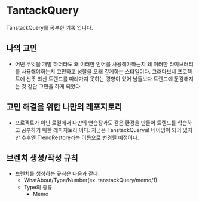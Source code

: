 # TantackQuery
TanstackQuery를 공부한 기록 입니다.

## 나의 고민
- 어떤 무엇을 개발 하더라도 왜 이러한 언어를 사용해야하는지 왜 이러한 라이브러리를 사용해야하는지 고민하고 성찰을 오래 깊게하는 스타일이다. 그러다보니 프로젝트에 선뜻 최신 트렌드를 따라가지 못하는 경향이 있어 남들보다 트렌드에 둔감해지는 것 같단 고민을 하게 되었다.

## 고민 해결을 위한 나만의 레포지토리
- 프로젝트가 아닌 로컬에서 나만의 연습장과도 같은 환경을 만들어 트렌드를 학습하고 공부하기 위한 레파지토리 이다. 지금은 TanstackQuery로 네이밍이 되어 있지만 추후엔 TrendRestore라는 이름으로 변경될 예정이다.

## 브렌치 생성/작성 규칙
- 브렌치를 생성하는 규칙은 다음과 같다.
  - WhatAbout/Type/Number(ex. tanstackQuery/memo/1)
  - Type의 종류
    - Memo
